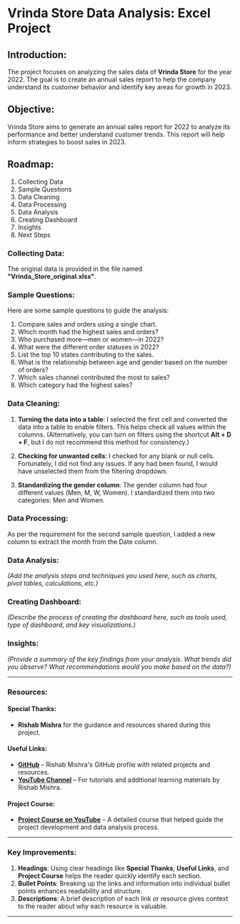 # Vrinda Store Data Analysis: Excel Project

## Introduction:

The project focuses on analyzing the sales data of **Vrinda Store** for the year 2022. The goal is to create an annual sales report to help the company understand its customer behavior and identify key areas for growth in 2023.

## Objective:

Vrinda Store aims to generate an annual sales report for 2022 to analyze its performance and better understand customer trends. This report will help inform strategies to boost sales in 2023.

## Roadmap:

1. Collecting Data
2. Sample Questions
3. Data Cleaning
4. Data Processing
5. Data Analysis
6. Creating Dashboard
7. Insights
8. Next Steps

### Collecting Data:

The original data is provided in the file named **"Vrinda_Store_original.xlsx"**.

### Sample Questions:

Here are some sample questions to guide the analysis:

1. Compare sales and orders using a single chart.
2. Which month had the highest sales and orders?
3. Who purchased more—men or women—in 2022?
4. What were the different order statuses in 2022?
5. List the top 10 states contributing to the sales.
6. What is the relationship between age and gender based on the number of orders?
7. Which sales channel contributed the most to sales?
8. Which category had the highest sales?

### Data Cleaning:

1. **Turning the data into a table**: I selected the first cell and converted the data into a table to enable filters. This helps check all values within the columns. (Alternatively, you can turn on filters using the shortcut **Alt + D + F**, but I do not recommend this method for consistency.)
   
2. **Checking for unwanted cells**: I checked for any blank or null cells. Fortunately, I did not find any issues. If any had been found, I would have unselected them from the filtering dropdown.

3. **Standardizing the gender column**: The gender column had four different values (Men, M, W, Women). I standardized them into two categories: Men and Women.

### Data Processing:

As per the requirement for the second sample question, I added a new column to extract the month from the Date column.

### Data Analysis:

*(Add the analysis steps and techniques you used here, such as charts, pivot tables, calculations, etc.)*

### Creating Dashboard:

*(Describe the process of creating the dashboard here, such as tools used, type of dashboard, and key visualizations.)*

### Insights:

*(Provide a summary of the key findings from your analysis. What trends did you observe? What recommendations would you make based on the data?)*
 
 
 
 
 
 
 
 
 
---

### Resources:

#### Special Thanks:
- **Rishab Mishra** for the guidance and resources shared during this project.

#### Useful Links:
- [**GitHub**](https://github.com/rishabmishra) – Rishab Mishra's GitHub profile with related projects and resources.
- [**YouTube Channel**](https://www.youtube.com/@RishabMishraOfficial) – For tutorials and additional learning materials by Rishab Mishra.

#### Project Course:
- [**Project Course on YouTube**](https://www.youtube.com/watch?v=gTK5rNhWJyA) – A detailed course that helped guide the project development and data analysis process.

---

### Key Improvements:
1. **Headings**: Using clear headings like **Special Thanks**, **Useful Links**, and **Project Course** helps the reader quickly identify each section.
2. **Bullet Points**: Breaking up the links and information into individual bullet points enhances readability and structure.
3. **Descriptions**: A brief description of each link or resource gives context to the reader about why each resource is valuable.

---